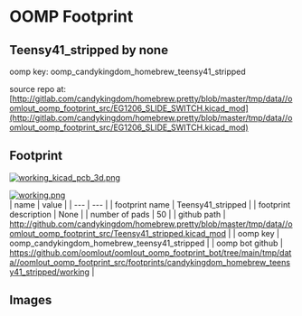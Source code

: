 # OOMP Footprint  
## Teensy41_stripped  by none  
  
oomp key: oomp_candykingdom_homebrew_teensy41_stripped  
  
source repo at: [http://gitlab.com/candykingdom/homebrew.pretty/blob/master/tmp/data//oomlout_oomp_footprint_src/‎EG1206‎_SLIDE_SWITCH.kicad_mod](http://gitlab.com/candykingdom/homebrew.pretty/blob/master/tmp/data//oomlout_oomp_footprint_src/‎EG1206‎_SLIDE_SWITCH.kicad_mod)  
## Footprint  
  
[![working_kicad_pcb_3d.png](working_kicad_pcb_3d_600.png)](working_kicad_pcb_3d.png)  
  
[![working.png](working_600.png)](working.png)  
| name | value | 
| --- | --- | 
| footprint name | Teensy41_stripped | 
| footprint description | None | 
| number of pads | 50 | 
| github path | http://github.com/candykingdom/homebrew.pretty/blob/master/tmp/data//oomlout_oomp_footprint_src/Teensy41_stripped.kicad_mod | 
| oomp key | oomp_candykingdom_homebrew_teensy41_stripped | 
| oomp bot github | https://github.com/oomlout/oomlout_oomp_footprint_bot/tree/main/tmp/data//oomlout_oomp_footprint_src/footprints/candykingdom_homebrew_teensy41_stripped/working | 
## Images  
